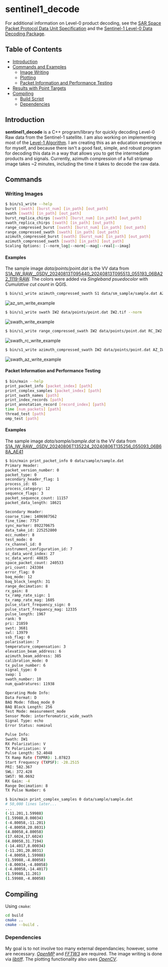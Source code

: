 # sentinel1_decode
For additional information on Level-0 product decoding, see the [SAR Space Packet Protocol Data Unit Specification](https://sentinels.copernicus.eu/documents/247904/2142675/Sentinel-1-SAR-Space-Packet-Protocol-Data-Unit.pdf) and the [Sentinel-1 Level-0 Data Decoding Package](https://sentinel.esa.int/documents/247904/0/Sentinel-1-Level-0-Data-Decoding-Package.pdf/a8742c59-4914-40c4-8309-c77515649f17).

## Table of Contents
* [Introduction](#introduction)
* [Commands and Examples](#commands)
  * [Image Writing](#writing-images)
  * [Plotting](#plotting)
  * [Packet Information and Performance Testing](#packet-information-and-performance-testing)
* [Results with Point Targets](#results-with-point-targets)
* [Compiling](#compiling)
   * [Build Script](#build-script)
   * [Dependencies](#dependencies)
## Introduction
**sentinel1_decode** is a C++ program/library for quickly decoding Level-0 Raw data from the Sentinel-1 satellite. I am also working on implementing most of the [Level-1 Algorithm](#results-with-point-targets). I am creating this as an education experience for myself, and because there isn't a good fast, simple, and robust program for decoding this data in a way that allows you to get the intermediate products and signals. Currently, azimuth compression of a full stripmap image takes ~2 minutes, including the time it takes to decode the raw data.

## Commands
### Writing Images
```bash
$ bin/s1_write --help
burst [swath] [burst_num] [in_path] [out_path]
swath [swath] [in_path] [out_path]
burst_replica_chirps [swath] [burst_num] [in_path] [out_path]
swath_replica_chirps [swath] [in_path] [out_path]
range_compressed_burst [swath] [burst_num] [in_path] [out_path]
range_compressed_swath [swath] [in_path] [out_path]
azimuth_compressed_burst [swath] [burst_num] [in_path] [out_path]
azimuth_compressed_swath [swath] [in_path] [out_path]
Scaling Options: [--norm_log|--norm|--mag|--real|--imag]
```
#### Examples
The sample image *data/points/point.dat* is the VV data from [S1A_IW_RAW__0SDV_20240813T095440_20240813T095513_055193_06BA22_1119-RAW](https://search.asf.alaska.edu/#/?searchType=List%20Search&searchList=S1A_IW_RAW__0SDV_20240813T095440_20240813T095513_055193_06BA22_1119-RAW&resultsLoaded=true&granule=S1A_IW_RAW__0SDV_20240813T095440_20240813T095513_055193_06BA22_1119-RAW). The colors were added via *Singleband psuedocolor* with *Cumulative cut count* in QGIS.
```bash
$ bin/s1_write azimuth_compressed_swath S1 data/sm_sample/sample.dat AZ_S1.tif --norm
```
![az_sm_write_example](imgs/az_sm.png)

```bash
$ bin/s1_write swath IW2 data/points/point.dat IW2.tif --norm
```
![swath_write_example](imgs/raw_points.png)
```bash
$ bin/s1_write range_compressed_swath IW2 data/points/point.dat RC_IW2.tif --norm
```
![swath_rc_write_example](imgs/rc_points.png)
```bash
$ bin/s1_write azimuth_compressed_swath IW2 data/points/point.dat AZ_IW2.tif --norm
```
![swath_az_write_example](imgs/points_iw_mode.png)

#### Packet Information and Performance Testing
```bash
$ bin/main --help
print_packet_info [packet_index] [path]
print_complex_samples [packet_index] [path]
print_swath_names [path]
print_index_records [path]
print_annotation_record [record_index] [path]
time [num_packets] [path]
thread_test [path]
omp_test [path]
```
#### Examples
The sample image *data/sample/sample.dat* is the VV data from [S1A_IW_RAW__0SDV_20240806T135224_20240806T135256_055093_06B68A_AE41](https://search.asf.alaska.edu/#/?searchType=List%20Search&searchList=S1A_IW_RAW__0SDV_20240806T135224_20240806T135256_055093_06B68A_AE41&resultsLoaded=true&granule=S1A_IW_RAW__0SDV_20240806T135224_20240806T135256_055093_06B68A_AE41-RAW)
```bash
$ bin/main print_packet_info 0 data/sample/sample.dat
Primary Header:
packet_version_number: 0
packet_type: 0
secondary_header_flag: 1
process_id: 65
process_category: 12
sequence_flags: 3
packet_sequence_count: 11157
packet_data_length: 18621

Secondary Header:
coarse_time: 1406987562
fine_time: 7757
sync_marker: 892270675
data_take_id: 225252800
ecc_number: 8
test_mode: 0
rx_channel_id: 0
instrument_configuration_id: 7
sc_data_word_index: 27
sc_data_word: 48835
space_packet_count: 240533
pri_count: 243384
error_flag: 0
baq_mode: 12
baq_block_length: 31
range_decimation: 8
rx_gain: 8
tx_ramp_rate_sign: 1
tx_ramp_rate_mag: 1605
pulse_start_frequency_sign: 0
pulse_start_frequency_mag: 12335
pulse_length: 1967
rank: 9
pri: 21859
swst: 3681
swl: 13979
ssb_flag: 0
polarisation: 7
temperature_compensation: 3
elevation_beam_address: 6
azimuth_beam_address: 385
calibration_mode: 0
tx_pulse_number: 6
signal_type: 0
swap: 1
swath_number: 10
num_quadratures: 11938

Operating Mode Info:
Data Format: D
BAQ Mode: fdbaq_mode_0
BAQ Block Length: 256
Test Mode: measurement_mode
Sensor Mode: interferomatric_wide_swath
Signal Type: echo
Error Status: nominal

Pulse Info:
Swath: IW1
RX Polarization: V
TX Polarization: V
Pulse Length: 52.4048
TX Ramp Rate (TXPRR): 1.07823
Start Frequency (TXPSF): -28.2515
PRI: 582.367
SWL: 372.428
SWST: 98.0692
RX Gain: -4
Range Decimation: 8
TX Pulse Number: 6
```

```bash
$ bin/main print_complex_samples 0 data/sample/sample.dat
# 50,000 lines later...
...
(-11.201,1.59988)
(1.59988,8.00034)
(-4.80058,-11.201)
(-4.80058,20.8031)
(4.80058,4.80058)
(17.6024,17.6024)
(4.80058,31.7194)
(-14.4017,8.00034)
(-11.201,20.8031)
(-4.80058,1.59988)
(1.59988,-4.80058)
(-8.00034,-4.80058)
(-4.80058,-14.4017)
(1.59988,11.201)
(1.59988,-4.80058)
```

## Compiling
Using `cmake`:
```bash
cd build
cmake ..
cmake --build .
```

### Dependencies

My goal is to not involve too many external dependancies; however, some are necessary. *[OpenMP](https://curc.readthedocs.io/en/latest/programming/OpenMP-C.html)* and *[FFTW3](https://www.fftw.org/)* are required. The image writing is done via *[libtiff](http://www.libtiff.org/)*. The plotting functionality also uses *[OpenCV](https://opencv.org/)*.
